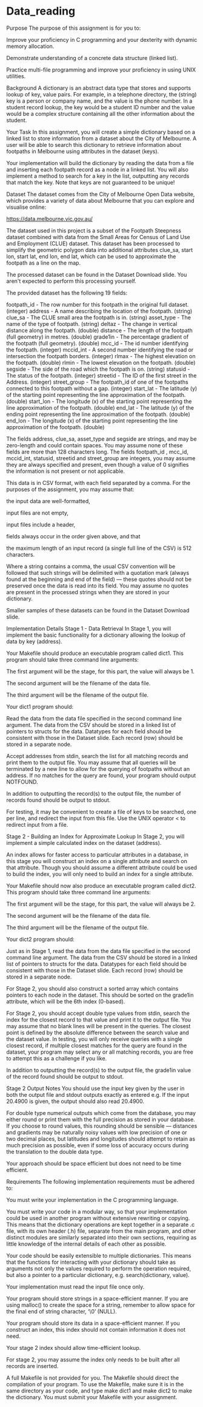 # Data_reading

Purpose 
The purpose of this assignment is for you to:

Improve your proficiency in C programming and your dexterity with dynamic memory allocation.

Demonstrate understanding of a concrete data structure (linked list). 

Practice multi-file programming and improve your proficiency in using UNIX utilities.


Background
A dictionary is an abstract data type that stores and supports lookup of key, value pairs. For example, in a telephone directory, the (string) key is a person or company name, and the value is the phone number. In a student record lookup, the key would be a student ID number and the value would be a complex structure containing all the other information about the student. 


Your Task
In this assignment, you will create a simple dictionary based on a linked list to store information from a dataset about the City of Melbourne. A user will be able to search this dictionary to retrieve information about footpaths in Melbourne using attributes in the dataset (keys). 

Your implementation will build the dictionary by reading the data from a file and inserting each footpath record as a node in a linked list. You will also implement a method to search for a key in the list, outputting any records that match the key. Note that keys are not guaranteed to be unique!


Dataset
The dataset comes from the City of Melbourne Open Data website, which provides a variety of data about Melbourne that you can explore and visualise online:

https://data.melbourne.vic.gov.au/

The dataset used in this project is a subset of the Footpath Steepness dataset combined with data from the Small Areas for Census of Land Use and Employment (CLUE) dataset. This dataset has been processed to simplify the geometric polygon data into additional attributes clue_sa, start lon, start lat, end lon, end lat, which can be used to approximate the footpath as a line on the map. 


The processed dataset can be found in the Dataset Download slide. You aren't expected to perform this processing yourself.

The provided dataset has the following 19 fields:

footpath_id  - The row number for this footpath in the original full dataset. (integer)
address      - A name describing the location of the footpath. (string)
clue_sa      - The CLUE small area the footpath is in. (string)
asset_type   - The name of the type of footpath. (string)
deltaz       - The change in vertical distance along the footpath. (double)
distance     - The length of the footpath (full geometry) in metres. (double)
grade1in     - The percentage gradient of the footpath (full geometry). (double)
mcc_id       - The id number identifying the footpath. (integer)
mccid_int    - A second number identifying the road or intersection the footpath borders. (integer)
rlmax        - The highest elevation on the footpath. (double)
rlmin        - The lowest elevation on the footpath. (double)
segside      - The side of the road which the footpath is on. (string)
statusid     - The status of the footpath. (integer)
streetid     - The ID of the first street in the Address. (integer)
street_group - The footpath_id of one of the footpaths connected to this footpath without a gap. (integer)
start_lat    - The latitude (y) of the starting point representing the line approximation of the footpath. (double)
start_lon    - The longitude (x) of the starting point representing the line approximation of the footpath. (double)
end_lat      - The latitude (y) of the ending point representing the line approximation of the footpath. (double)
end_lon      - The longitude (x) of the starting point representing the line approximation of the footpath. (double)


The fields address, clue_sa, asset_type and segside are strings, and may be zero-length and could contain spaces. You may assume none of these fields are more than 128 characters long. The fields footpath_id , mcc_id, mccid_int, statusid, streetid and street_group are integers, you may assume they are always specified and present, even though a value of 0 signifies the information is not present or not applicable. 

This data is in CSV format, with each field separated by a comma. For the purposes of the assignment, you may assume that:

the input data are well-formatted,

input files are not empty,

input files include a header,

fields always occur in the order given above, and that

the maximum length of an input record (a single full line of the CSV) is 512 characters.

Where a string contains a comma, the usual CSV convention will be followed that such strings will be delimited with a quotation mark (always found at the beginning and end of the field) — these quotes should not be preserved once the data is read into its field. You may assume no quotes are present in the processed strings when they are stored in your dictionary.

Smaller samples of these datasets can be found in the Dataset Download slide.


Implementation Details
Stage 1 - Data Retrieval
In Stage 1, you will implement the basic functionality for a dictionary allowing the lookup of data by key (address).

Your Makefile should produce an executable program called dict1. This program should take three command line arguments: 

The first argument will be the stage, for this part, the value will always be 1.

The second argument will be the filename of the data file. 

The third argument will be the filename of the output file.

Your dict1 program should:

Read the data from the data file specified in the second command line argument. The data from the CSV should be stored in a linked list of pointers to structs for the data. Datatypes for each field should be consistent with those in the Dataset slide. Each record (row) should be stored in a separate node.

Accept addresses from stdin, search the list for all matching records and print them to the output file. You may assume that all queries will be terminated by a new line to allow for the querying of footpaths without an address. If no matches for the query are found, your program should output NOTFOUND.

In addition to outputting the record(s) to the output file, the number of records found should be output to stdout.

For testing, it may be convenient to create a file of keys to be searched, one per line, and redirect the input from this file. Use the UNIX operator < to redirect input from a file.


Stage 2 - Building an Index for Approximate Lookup
In Stage 2, you will implement a simple calculated index on the dataset (address).

An index allows for faster access to particular attributes in a database, in this stage you will construct an index on a single attribute and search on that attribute. Though you should assume a different attribute could be used to build the index, you will only need to build an index for a single attribute.

Your Makefile should now also produce an executable program called dict2. This program should take three command line arguments: 

The first argument will be the stage, for this part, the value will always be 2.

The second argument will be the filename of the data file. 

The third argument will be the filename of the output file.

Your dict2 program should:

Just as in Stage 1, read the data from the data file specified in the second command line argument. The data from the CSV should be stored in a linked list of pointers to structs for the data. Datatypes for each field should be consistent with those in the Dataset slide. Each record (row) should be stored in a separate node.

For Stage 2, you should also construct a sorted array which contains pointers to each node in the dataset. This should be sorted on the grade1in attribute, which will be the 6th index (0-based).

For Stage 2, you should accept double type values from stdin, search the index for the closest record to that value and print it to the output file. You may assume that no blank lines will be present in the queries. The closest point is defined by the absolute difference between the search value and the dataset value. In testing, you will only receive queries with a single closest record, if multiple closest matches for the query are found in the dataset, your program may select any or all matching records, you are free to attempt this as a challenge if you like.

In addition to outputting the record(s) to the output file, the grade1in value of the record found should be output to stdout.


Stage 2 Output Notes
You should use the input key given by the user in both the output file and stdout outputs exactly as entered e.g. If the input 20.4900 is given, the output should also read 20.4900.

For double type numerical outputs which come from the database, you may either round or print them with the full precision as stored in your database. If you choose to round values, this rounding should be sensible — distances and gradients may be naturally noisy values with low precision of one or two decimal places, but latitudes and longitudes should attempt to retain as much precision as possible, even if some loss of accuracy occurs during the translation to the double data type.

Your approach should be space efficient but does not need to be time efficient.


Requirements
The following implementation requirements must be adhered to:

You must write your implementation in the C programming language.

You must write your code in a modular way, so that your implementation could be used in another program without extensive rewriting or copying. This means that the dictionary operations are kept together in a separate .c file, with its own header (.h) file, separate from the main program, and other distinct modules are similarly separated into their own sections, requiring as little knowledge of the internal details of each other as possible.

Your code should be easily extensible to multiple dictionaries. This means that the functions for interacting with your dictionary should take as arguments not only the values required to perform the operation required, but also a pointer to a particular dictionary, e.g. search(dictionary, value).

Your implementation must read the input file once only.

Your program should store strings in a space-efficient manner. If you are using malloc() to create the space for a string, remember to allow space for the final end of string character, ‘\0’ (NULL).

Your program should store its data in a space-efficient manner. If you construct an index, this index should not contain information it does not need.

Your stage 2 index should allow time-efficient lookup.

For stage 2, you may assume the index only needs to be built after all records are inserted.

A full Makefile is not provided for you. The Makefile should direct the compilation of your program. To use the Makefile, make sure it is in the same directory as your code, and type make dict1 and make dict2 to make the dictionary. You must submit your Makefile with your assignment.



